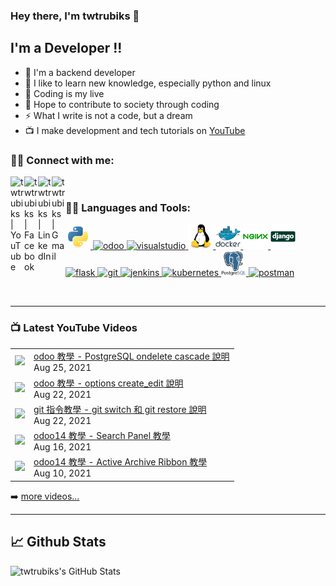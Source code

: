 ### Hey there, I'm twtrubiks 👋

## I'm a Developer !!

- 🔭 I'm a backend developer
- 🌱 I like to learn new knowledge, especially python and linux
- 👯 Coding is my live
- 🥅 Hope to contribute to society through coding
- ⚡  What I write is not a code, but a dream
- 📺 I make development and tech tutorials on [YouTube](https://www.youtube.com/user/blue524326)

### 🙋‍♂️ Connect with me:

[<img align="left" alt="twtrubiks | YouTube" width="22px" src="https://cdn.jsdelivr.net/npm/simple-icons@v3/icons/youtube.svg" />][youtube]
[<img align="left" alt="twtrubiks | Facebook" width="22px" src="https://cdn.jsdelivr.net/npm/simple-icons@v3/icons/facebook.svg" />][facebook]
[<img align="left" alt="twtrubiks | LinkedIn" width="22px" src="https://cdn.jsdelivr.net/npm/simple-icons@v3/icons/linkedin.svg" />][linkedin]
[<img align="left" alt="twtrubiks | Gmail" width="22px" src="https://cdn.jsdelivr.net/npm/simple-icons@v3/icons/gmail.svg" />][gmail]

<br />

### 👨‍💻 Languages and Tools:

<p align="left"> <a href="https://www.python.org" target="_blank"> <img src="https://raw.githubusercontent.com/devicons/devicon/master/icons/python/python-original.svg" alt="python" width="40" height="40"/> <a href="https://www.odoo.com/" target="_blank"> <img src="https://upload.wikimedia.org/wikipedia/commons/thumb/5/50/Odoo_logo.svg/320px-Odoo_logo.svg.png" alt="odoo" width="65" height="40"/> </a> <a href="https://code.visualstudio.com/" target="_blank"> <img src="https://upload.wikimedia.org/wikipedia/commons/thumb/9/9a/Visual_Studio_Code_1.35_icon.svg/240px-Visual_Studio_Code_1.35_icon.svg.png" alt="visualstudio" width="40" height="40"/> </a> <a href="https://www.linux.org/" target="_blank"> <img src="https://raw.githubusercontent.com/devicons/devicon/master/icons/linux/linux-original.svg" alt="linux" width="40" height="40"/> <a href="https://www.docker.com/" target="_blank"> <img src="https://raw.githubusercontent.com/devicons/devicon/master/icons/docker/docker-original-wordmark.svg" alt="docker" width="40" height="40"/> </a> </a> <a href="https://www.nginx.com" target="_blank"> <img src="https://raw.githubusercontent.com/devicons/devicon/master/icons/nginx/nginx-original.svg" alt="nginx" width="40" height="40"/> </a> </a> <a href="https://www.djangoproject.com/" target="_blank"> <img src="https://raw.githubusercontent.com/devicons/devicon/master/icons/django/django-original.svg" alt="django" width="40" height="40"/> </a> <a href="https://flask.palletsprojects.com/" target="_blank"> <img src="https://www.vectorlogo.zone/logos/pocoo_flask/pocoo_flask-icon.svg" alt="flask" width="40" height="40"/> </a> <a href="https://git-scm.com/" target="_blank"> <img src="https://www.vectorlogo.zone/logos/git-scm/git-scm-icon.svg" alt="git" width="40" height="40"/> </a> <a href="https://www.jenkins.io" target="_blank"> <img src="https://www.vectorlogo.zone/logos/jenkins/jenkins-icon.svg" alt="jenkins" width="40" height="40"/> </a> <a href="https://kubernetes.io" target="_blank"> <img src="https://www.vectorlogo.zone/logos/kubernetes/kubernetes-icon.svg" alt="kubernetes" width="40" height="40"/> </a> <a href="https://www.postgresql.org" target="_blank"> <img src="https://raw.githubusercontent.com/devicons/devicon/master/icons/postgresql/postgresql-original-wordmark.svg" alt="postgresql" width="40" height="40"/> </a> <a href="https://postman.com" target="_blank"> <img src="https://www.vectorlogo.zone/logos/getpostman/getpostman-icon.svg" alt="postman" width="40" height="40"/> </a> </p>

<br />

---

### 📺 Latest YouTube Videos

<table>
    <tbody>
<!-- YOUTUBE:START --><tr><td><a href="https://www.youtube.com/watch?v=OTh5R2LrwJE"><img width="140px" src="https://i.ytimg.com/vi/OTh5R2LrwJE/mqdefault.jpg"></a></td>
<td><a href="https://www.youtube.com/watch?v=OTh5R2LrwJE">odoo 教學 - PostgreSQL ondelete cascade 說明</a><br/>Aug 25, 2021</td></tr>
<tr><td><a href="https://www.youtube.com/watch?v=GdPKllI7quI"><img width="140px" src="https://i.ytimg.com/vi/GdPKllI7quI/mqdefault.jpg"></a></td>
<td><a href="https://www.youtube.com/watch?v=GdPKllI7quI">odoo 教學 - options create_edit 說明</a><br/>Aug 22, 2021</td></tr>
<tr><td><a href="https://www.youtube.com/watch?v=JL_bSOGDR-k"><img width="140px" src="https://i.ytimg.com/vi/JL_bSOGDR-k/mqdefault.jpg"></a></td>
<td><a href="https://www.youtube.com/watch?v=JL_bSOGDR-k">git 指令教學 - git switch 和 git restore 說明</a><br/>Aug 22, 2021</td></tr>
<tr><td><a href="https://www.youtube.com/watch?v=tZ6_2Q3r3Ok"><img width="140px" src="https://i.ytimg.com/vi/tZ6_2Q3r3Ok/mqdefault.jpg"></a></td>
<td><a href="https://www.youtube.com/watch?v=tZ6_2Q3r3Ok">odoo14 教學 - Search Panel 教學</a><br/>Aug 16, 2021</td></tr>
<tr><td><a href="https://www.youtube.com/watch?v=thhdGK9oebg"><img width="140px" src="https://i.ytimg.com/vi/thhdGK9oebg/mqdefault.jpg"></a></td>
<td><a href="https://www.youtube.com/watch?v=thhdGK9oebg">odoo14 教學 - Active Archive Ribbon 教學</a><br/>Aug 10, 2021</td></tr>
<!-- YOUTUBE:END -->
    </tbody>
</table>

➡️ [more videos...](https://www.youtube.com/user/blue524326)

---

## 📈 Github Stats

<p align="left">
  <img align="left" alt="twtrubiks's GitHub Stats" src="https://github-readme-stats.vercel.app/api?username=twtrubiks&show_icons=true&hide_border=true" />
</p>

[youtube]: https://www.youtube.com/user/blue524326
[linkedin]: https://www.linkedin.com/in/twtrubiks-a09330145/
[facebook]: https://www.facebook.com/TWTRubiks
[gmail]: mailto:twtrubiks@gmail.com
